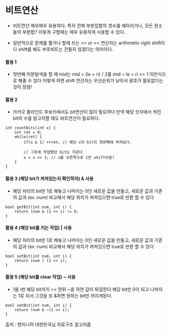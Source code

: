 # 비트연산

- 비트연산 매우매우 유용하다. 특히 전체 부분집합의 갯수를 헤아리거나, 모든 원소들의 부분합? 이렇게 구할때는 매우 유용하게 사용할 수 있다..

- 일반적으로 문제를 풀거나 할때 쓰는 >> or << 연산자는  arithmetic right shift이다 shift를 해도 부호비트는 건들지 않겠다는 의미이다.




#### 활용 1
- 첫번째 이분탐색을 할 때 mid는  mid = (le + ri) / 2를  mid = le + ri >> 1 이런식으로 해줄 수 있다 이렇게 하면 shift 연산자는 우선순위가 낮아서 괄호가 필요없다는 것이 장점! 

#### 활용 2 

-  카카오 블라인드 후보키에서도 bit연산이 많이 필요하다 만약 해당 숫자에서 켜진 bit의 수를 알고자할 때도 비트연산이 필요하다. 

````
int countBits(int x) {
	int ret = 0;
    while(ret) {
    	if(x & 1) ++ret; // 해당 x의 bit의 첫번째에 켜져있다. 
        
        // 그후에 작업했던 bit는 지운다
        x = x >> 1; // x를 오른쪽으로 1칸 shift이동!
    }
}

````


#### 활용 3  (해당  bit가 켜져있는지 확인하자) & 사용 
 
- 해당  자리의 bit만 1로 해놓고 나머지는 0인 새로운 값을 만들고,  새로운 값과 기존의 값과 (ex :num)  비교해서 해당 위치가 켜져있으면 true로 반환 할 수 있다 

````
bool getBit(int num, int i) {
	return (num & (1 << i) != 0;
}
````
#### 활용 4  (해당  bit를  키는 작업) | 사용 
 
- 해당  자리의 bit만 1로 해놓고 나머지는 0인 새로운 값을 만들고,  새로운 값과 기존의 값과 (ex :num)  비교해서 해당 위치가 켜져있으면 true로 반환 할 수 있다 

````
bool setBit(int num, int i) {
	return (num | (1 << i);
}
````


#### 활용 5  (해당  bit를  clear 작업) ~ 사용 
 
 - 1을 i번 해당 bit까지 << 한뒤 ~을 하면 값이 뒤집힌다 해당 bit만 0이 되고 나머지는 1로 되서 그것을 또 &하면 원하는 bit만 꺼지게된다. 

````
bool setBit(int num, int i) {
	return (num & ~(1 << i);
}
````
출처 : 엔지니어 대한민국님 자료구조 알고리즘 